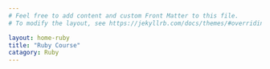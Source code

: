 ```yaml
---
# Feel free to add content and custom Front Matter to this file.
# To modify the layout, see https://jekyllrb.com/docs/themes/#overriding-theme-defaults

layout: home-ruby
title: "Ruby Course"
catagory: Ruby
---
```

